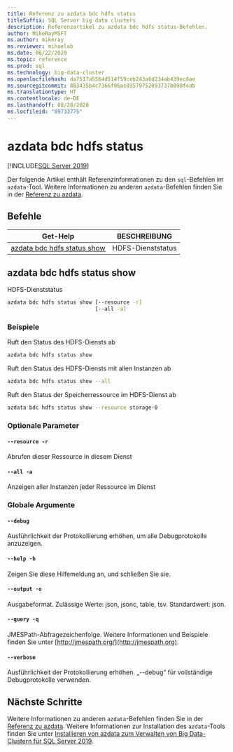 ```yaml
---
title: Referenz zu azdata bdc hdfs status
titleSuffix: SQL Server big data clusters
description: Referenzartikel zu azdata bdc hdfs status-Befehlen.
author: MikeRayMSFT
ms.author: mikeray
ms.reviewer: mihaelab
ms.date: 06/22/2020
ms.topic: reference
ms.prod: sql
ms.technology: big-data-cluster
ms.openlocfilehash: da7517a5564d514f59ceb243a6d234ab439ec8ae
ms.sourcegitcommit: 883435b4c7366f06ac03579752093737b098feab
ms.translationtype: HT
ms.contentlocale: de-DE
ms.lasthandoff: 08/28/2020
ms.locfileid: "89733775"
---
```

# <a name="azdata-bdc-hdfs-status"></a>azdata bdc hdfs status

[!INCLUDE[SQL Server 2019](../../includes/applies-to-version/sqlserver2019.md)]

Der folgende Artikel enthält Referenzinformationen zu den `sql`-Befehlen im `azdata`-Tool. Weitere Informationen zu anderen `azdata`-Befehlen finden Sie in der [Referenz zu azdata](reference-azdata.md).

## <a name="commands"></a>Befehle
| Get-Help | BESCHREIBUNG |
| --- | --- |
[azdata bdc hdfs status show](#azdata-bdc-hdfs-status-show) | HDFS-Dienststatus
## <a name="azdata-bdc-hdfs-status-show"></a>azdata bdc hdfs status show
HDFS-Dienststatus
```bash
azdata bdc hdfs status show [--resource -r] 
                            [--all -a]
```
### <a name="examples"></a>Beispiele
Ruft den Status des HDFS-Diensts ab
```bash
azdata bdc hdfs status show
```
Ruft den Status des HDFS-Diensts mit allen Instanzen ab
```bash
azdata bdc hdfs status show --all
```
Ruft den Status der Speicherressource im HDFS-Dienst ab
```bash
azdata bdc hdfs status show --resource storage-0
```
### <a name="optional-parameters"></a>Optionale Parameter
#### `--resource -r`
Abrufen dieser Ressource in diesem Dienst
#### `--all -a`
Anzeigen aller Instanzen jeder Ressource im Dienst
### <a name="global-arguments"></a>Globale Argumente
#### `--debug`
Ausführlichkeit der Protokollierung erhöhen, um alle Debugprotokolle anzuzeigen.
#### `--help -h`
Zeigen Sie diese Hilfemeldung an, und schließen Sie sie.
#### `--output -o`
Ausgabeformat.  Zulässige Werte: json, jsonc, table, tsv.  Standardwert: json.
#### `--query -q`
JMESPath-Abfragezeichenfolge. Weitere Informationen und Beispiele finden Sie unter [http://jmespath.org/](http://jmespath.org).
#### `--verbose`
Ausführlichkeit der Protokollierung erhöhen. „--debug“ für vollständige Debugprotokolle verwenden.

## <a name="next-steps"></a>Nächste Schritte

Weitere Informationen zu anderen `azdata`-Befehlen finden Sie in der [Referenz zu azdata](reference-azdata.md). Weitere Informationen zur Installation des `azdata`-Tools finden Sie unter [Installieren von azdata zum Verwalten von Big Data-Clustern für SQL Server 2019](../install/deploy-install-azdata.md).
